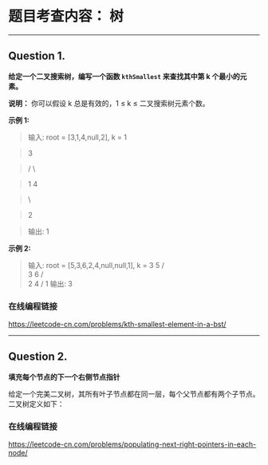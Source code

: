 # 题目考查内容： 树
---
## Question 1.
**给定一个二叉搜索树，编写一个函数 `kthSmallest` 来查找其中第 k 个最小的元素。**

**说明：**
你可以假设 k 总是有效的，1 ≤ k ≤ 二叉搜索树元素个数。

**示例 1:**
>输入: root = [3,1,4,null,2], k = 1

>   3

>  / \

> 1   4

>  \

>   2

>输出: 1

**示例 2:**
>输入: root = [5,3,6,2,4,null,null,1], k = 3
>       5
>      / \
>     3   6
>    / \
>   2   4
>  /
> 1
>输出: 3
### 在线编程链接
https://leetcode-cn.com/problems/kth-smallest-element-in-a-bst/

---
## Question 2.
**填充每个节点的下一个右侧节点指针**

给定一个完美二叉树，其所有叶子节点都在同一层，每个父节点都有两个子节点。二叉树定义如下：

### 在线编程链接
https://leetcode-cn.com/problems/populating-next-right-pointers-in-each-node/
